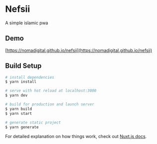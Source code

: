 # Nefsii

A simple islamic pwa

## Demo

[https://nomadigital.github.io/nefsii](https://nomadigital.github.io/nefsii)

## Build Setup

```bash
# install dependencies
$ yarn install

# serve with hot reload at localhost:3000
$ yarn dev

# build for production and launch server
$ yarn build
$ yarn start

# generate static project
$ yarn generate
```

For detailed explanation on how things work, check out [Nuxt.js docs](https://nuxtjs.org).

